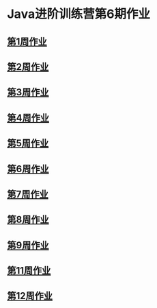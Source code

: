 # Java进阶训练营第6期作业

## [第1周作业](01jvm)
## [第2周作业](02nio)
## [第3周作业](03netty)
## [第4周作业](04thread)
## [第5周作业](05spring)
## [第6周作业](06db)
## [第7周作业](07mysql)
## [第8周作业](08transcation)
## [第9周作业](09rpc)
## [第11周作业](11cache)
## [第12周作业](12mq)
